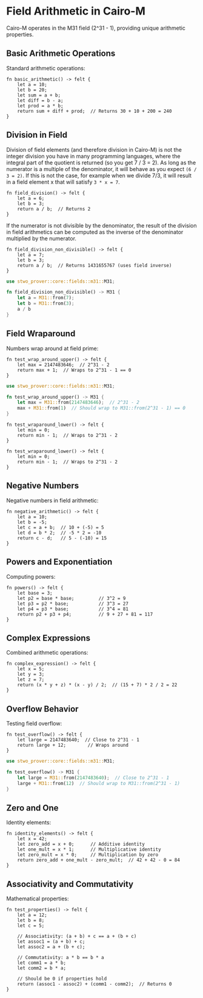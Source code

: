 # Field Arithmetic in Cairo-M

Cairo-M operates in the M31 field (2^31 - 1), providing unique arithmetic
properties.

## Basic Arithmetic Operations

Standard arithmetic operations:

```cairo-m
fn basic_arithmetic() -> felt {
    let a = 10;
    let b = 20;
    let sum = a + b;
    let diff = b - a;
    let prod = a * b;
    return sum + diff + prod;  // Returns 30 + 10 + 200 = 240
}
```

## Division in Field

Division of field elements (and therefore division in Cairo-M) is not the
integer division you have in many programming languages, where the integral part
of the quotient is returned (so you get 7 / 3 = 2). As long as the numerator is
a multiple of the denominator, it will behave as you expect `(6 / 3 = 2)`. If
this is not the case, for example when we divide 7/3, it will result in a field
element x that will satisfy `3 * x = 7`.

```cairo-m
fn field_division() -> felt {
    let a = 6;
    let b = 3;
    return a / b;  // Returns 2
}
```

If the numerator is not divisible by the denominator, the result of the division
in field arithmetics can be computed as the inverse of the denominator
multiplied by the numerator.

```cairo-m
fn field_division_non_divisible() -> felt {
    let a = 7;
    let b = 3;
    return a / b;  // Returns 1431655767 (uses field inverse)
}
```

```rust
use stwo_prover::core::fields::m31::M31;

fn field_division_non_divisible() -> M31 {
    let a = M31::from(7);
    let b = M31::from(3);
    a / b
}
```

## Field Wraparound

Numbers wrap around at field prime:

```cairo-m
fn test_wrap_around_upper() -> felt {
    let max = 2147483646;  // 2^31 - 2
    return max + 1;  // Wraps to 2^31 - 1 == 0
}
```

```rust
use stwo_prover::core::fields::m31::M31;

fn test_wrap_around_upper() -> M31 {
    let max = M31::from(2147483646);  // 2^31 - 2
    max + M31::from(1)  // Should wrap to M31::from(2^31 - 1) == 0
}
```

```cairo-m
fn test_wraparound_lower() -> felt {
    let min = 0;
    return min - 1;  // Wraps to 2^31 - 2
}
```

```cairo-m
fn test_wraparound_lower() -> felt {
    let min = 0;
    return min - 1;  // Wraps to 2^31 - 2
}
```

## Negative Numbers

Negative numbers in field arithmetic:

```cairo-m
fn negative_arithmetic() -> felt {
    let a = 10;
    let b = -5;
    let c = a + b;  // 10 + (-5) = 5
    let d = b * 2;  // -5 * 2 = -10
    return c - d;   // 5 - (-10) = 15
}
```

## Powers and Exponentiation

Computing powers:

```cairo-m
fn powers() -> felt {
    let base = 3;
    let p2 = base * base;         // 3^2 = 9
    let p3 = p2 * base;           // 3^3 = 27
    let p4 = p3 * base;           // 3^4 = 81
    return p2 + p3 + p4;          // 9 + 27 + 81 = 117
}
```

## Complex Expressions

Combined arithmetic operations:

```cairo-m
fn complex_expression() -> felt {
    let x = 5;
    let y = 3;
    let z = 7;
    return (x * y + z) * (x - y) / 2;  // (15 + 7) * 2 / 2 = 22
}
```

## Overflow Behavior

Testing field overflow:

```cairo-m
fn test_overflow() -> felt {
    let large = 2147483640;  // Close to 2^31 - 1
    return large + 12;        // Wraps around
}
```

```rust
use stwo_prover::core::fields::m31::M31;

fn test_overflow() -> M31 {
    let large = M31::from(2147483640);  // Close to 2^31 - 1
    large + M31::from(12)  // Should wrap to M31::from(2^31 - 1)
}
```

## Zero and One

Identity elements:

```cairo-m
fn identity_elements() -> felt {
    let x = 42;
    let zero_add = x + 0;      // Additive identity
    let one_mult = x * 1;      // Multiplicative identity
    let zero_mult = x * 0;     // Multiplication by zero
    return zero_add + one_mult - zero_mult;  // 42 + 42 - 0 = 84
}
```

## Associativity and Commutativity

Mathematical properties:

```cairo-m
fn test_properties() -> felt {
    let a = 12;
    let b = 8;
    let c = 5;

    // Associativity: (a + b) + c == a + (b + c)
    let assoc1 = (a + b) + c;
    let assoc2 = a + (b + c);

    // Commutativity: a * b == b * a
    let comm1 = a * b;
    let comm2 = b * a;

    // Should be 0 if properties hold
    return (assoc1 - assoc2) + (comm1 - comm2);  // Returns 0
}
```
